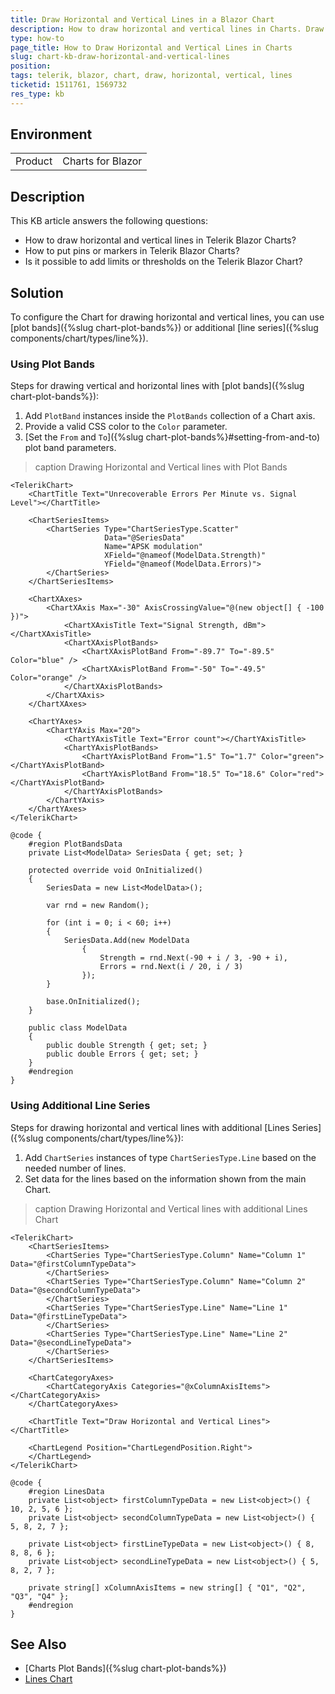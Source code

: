 ```yaml
---
title: Draw Horizontal and Vertical Lines in a Blazor Chart
description: How to draw horizontal and vertical lines in Charts. Draw vertical lines in Charts with line series. Draw horizontal lines in Charts with plot bands.
type: how-to
page_title: How to Draw Horizontal and Vertical Lines in Charts
slug: chart-kb-draw-horizontal-and-vertical-lines
position: 
tags: telerik, blazor, chart, draw, horizontal, vertical, lines
ticketid: 1511761, 1569732
res_type: kb
---
```


## Environment

<table>
    <tbody>
        <tr>
            <td>Product</td>
            <td>Charts for Blazor</td>
        </tr>
    </tbody>
</table>


## Description

This KB article answers the following questions:

* How to draw horizontal and vertical lines in Telerik Blazor Charts?
* How to put pins or markers in Telerik Blazor Charts?
* Is it possible to add limits or thresholds on the Telerik Blazor Chart?

## Solution

To configure the Chart for drawing horizontal and vertical lines, you can use [plot bands]({%slug chart-plot-bands%}) or additional [line series]({%slug components/chart/types/line%}).

### Using Plot Bands

Steps for drawing vertical and horizontal lines with [plot bands]({%slug chart-plot-bands%}):

1. Add `PlotBand` instances inside the `PlotBands` collection of a Chart axis.
2. Provide a valid CSS color to the `Color` parameter.
3. [Set the `From` and `To`]({%slug chart-plot-bands%}#setting-from-and-to) plot band parameters.

>caption Drawing Horizontal and Vertical lines with Plot Bands

`````CSHTML
<TelerikChart>
    <ChartTitle Text="Unrecoverable Errors Per Minute vs. Signal Level"></ChartTitle>

    <ChartSeriesItems>
        <ChartSeries Type="ChartSeriesType.Scatter"
                     Data="@SeriesData"
                     Name="APSK modulation"
                     XField="@nameof(ModelData.Strength)"
                     YField="@nameof(ModelData.Errors)">
        </ChartSeries>
    </ChartSeriesItems>

    <ChartXAxes>
        <ChartXAxis Max="-30" AxisCrossingValue="@(new object[] { -100 })">
            <ChartXAxisTitle Text="Signal Strength, dBm"></ChartXAxisTitle>
            <ChartXAxisPlotBands>
                <ChartXAxisPlotBand From="-89.7" To="-89.5" Color="blue" />
                <ChartXAxisPlotBand From="-50" To="-49.5" Color="orange" />
            </ChartXAxisPlotBands>
        </ChartXAxis>
    </ChartXAxes>

    <ChartYAxes>
        <ChartYAxis Max="20">
            <ChartYAxisTitle Text="Error count"></ChartYAxisTitle>
            <ChartYAxisPlotBands>
                <ChartYAxisPlotBand From="1.5" To="1.7" Color="green"></ChartYAxisPlotBand>
                <ChartYAxisPlotBand From="18.5" To="18.6" Color="red"></ChartYAxisPlotBand>
            </ChartYAxisPlotBands>
        </ChartYAxis>
    </ChartYAxes>
</TelerikChart>

@code {
    #region PlotBandsData
    private List<ModelData> SeriesData { get; set; }

    protected override void OnInitialized()
    {
        SeriesData = new List<ModelData>();

        var rnd = new Random();

        for (int i = 0; i < 60; i++)
        {
            SeriesData.Add(new ModelData
                {
                    Strength = rnd.Next(-90 + i / 3, -90 + i),
                    Errors = rnd.Next(i / 20, i / 3)
                });
        }

        base.OnInitialized();
    }

    public class ModelData
    {
        public double Strength { get; set; }
        public double Errors { get; set; }
    }
    #endregion
}
`````

### Using Additional Line Series

Steps for drawing horizontal and vertical lines with additional [Lines Series]({%slug components/chart/types/line%}):

1. Add `ChartSeries` instances of type `ChartSeriesType.Line` based on the needed number of lines.
2. Set data for the lines based on the information shown from the main Chart.

>caption Drawing Horizontal and Vertical lines with additional Lines Chart

````CSHTML
<TelerikChart>
    <ChartSeriesItems>
        <ChartSeries Type="ChartSeriesType.Column" Name="Column 1" Data="@firstColumnTypeData">
        </ChartSeries>
        <ChartSeries Type="ChartSeriesType.Column" Name="Column 2" Data="@secondColumnTypeData">
        </ChartSeries>
        <ChartSeries Type="ChartSeriesType.Line" Name="Line 1" Data="@firstLineTypeData">
        </ChartSeries>
        <ChartSeries Type="ChartSeriesType.Line" Name="Line 2" Data="@secondLineTypeData">
        </ChartSeries>
    </ChartSeriesItems>

    <ChartCategoryAxes>
        <ChartCategoryAxis Categories="@xColumnAxisItems"></ChartCategoryAxis>
    </ChartCategoryAxes>

    <ChartTitle Text="Draw Horizontal and Vertical Lines"></ChartTitle>

    <ChartLegend Position="ChartLegendPosition.Right">
    </ChartLegend>
</TelerikChart>

@code {
    #region LinesData
    private List<object> firstColumnTypeData = new List<object>() { 10, 2, 5, 6 };
    private List<object> secondColumnTypeData = new List<object>() { 5, 8, 2, 7 };

    private List<object> firstLineTypeData = new List<object>() { 8, 8, 8, 6 };
    private List<object> secondLineTypeData = new List<object>() { 5, 8, 2, 7 };

    private string[] xColumnAxisItems = new string[] { "Q1", "Q2", "Q3", "Q4" };
    #endregion
}
````

## See Also

* [Charts Plot Bands]({%slug chart-plot-bands%})
* [Lines Chart](https://demos.telerik.com/blazor-ui/chart/line-chart)

